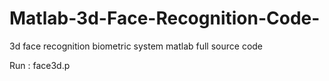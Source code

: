 # Matlab-3d-Face-Recognition-Code-
3d face recognition biometric system matlab full source code

Run :  	face3d.p





